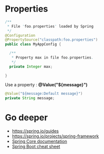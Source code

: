 # Properties

```Java
/**
 * File 'foo.properties' loaded by Spring
 */
@Configuration
@PropertySource("classpath:foo.properties")
public class MyAppConfig {

  /**
   * Property max in file foo.properties.
   */
  private Integer max;
  
}
``` 

Use a property : **@Value("${message}")** 

```Java
@Value("${message:Default message}")
private String message;
```


# Go deeper

* https://spring.io/guides
* https://spring.io/projects/spring-framework
* [Spring Core documentation](https://docs.spring.io/spring-framework/docs/5.0.8.RELEASE/spring-framework-reference/core.html)
* [Spring Boot cheat sheet](../spring-boot/index.html)
